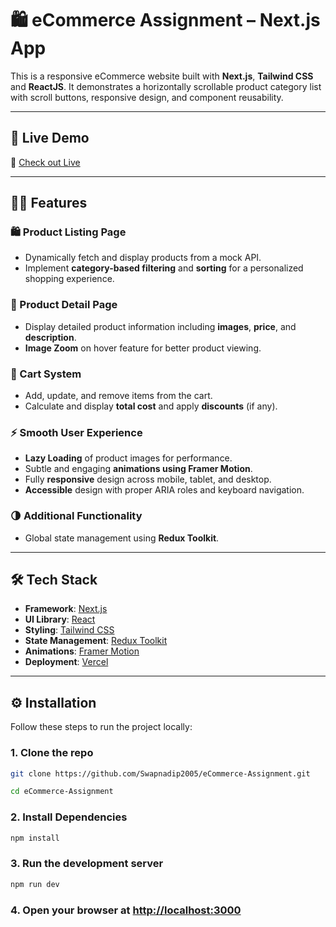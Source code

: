 # 🛍️ eCommerce Assignment – Next.js App

This is a responsive eCommerce website built with **Next.js**, **Tailwind CSS** and **ReactJS**. It demonstrates a horizontally scrollable product category list with scroll buttons, responsive design, and component reusability.

---

## 🚀 Live Demo

🔗 [Check out Live](https://your-vercel-link.vercel.app/)

---

## 🧑‍💻 Features

### 🛍️ Product Listing Page
- Dynamically fetch and display products from a mock API.
- Implement **category-based filtering** and **sorting** for a personalized shopping experience.

### 📄 Product Detail Page
- Display detailed product information including **images**, **price**, and **description**.
- **Image Zoom** on hover feature for better product viewing.

### 🛒 Cart System
- Add, update, and remove items from the cart.
- Calculate and display **total cost** and apply **discounts** (if any).

### ⚡ Smooth User Experience
- **Lazy Loading** of product images for performance.
- Subtle and engaging **animations using Framer Motion**.
- Fully **responsive** design across mobile, tablet, and desktop.
- **Accessible** design with proper ARIA roles and keyboard navigation.

### 🌗 Additional Functionality
- Global state management using **Redux Toolkit**.

---

## 🛠️ Tech Stack

- **Framework**: [Next.js](https://nextjs.org/)
- **UI Library**: [React](https://reactjs.org/)
- **Styling**: [Tailwind CSS](https://tailwindcss.com/)
- **State Management**: [Redux Toolkit](https://redux-toolkit.js.org/)
- **Animations**: [Framer Motion](https://www.framer.com/motion/)
- **Deployment**: [Vercel](https://vercel.com)
---

## ⚙️ Installation

Follow these steps to run the project locally:

### 1. Clone the repo

```bash
git clone https://github.com/Swapnadip2005/eCommerce-Assignment.git
```
```bash
cd eCommerce-Assignment
```

### 2. Install Dependencies
```bash
npm install
```

### 3. Run the development server
```bash
npm run dev
```

### 4. Open your browser at [http://localhost:3000](http://localhost:3000)
